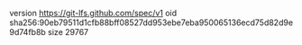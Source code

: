 version https://git-lfs.github.com/spec/v1
oid sha256:90eb79511d1cfb88bff08527dd953ebe7eba950065136ecd75d82d9e9d74fb8b
size 29767
